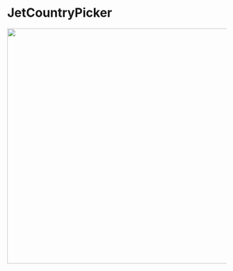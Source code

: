 # JetCountryPicker

<img src="https://github.com/canopas/Country-picker-example/blob/main/gif/Peek%202022-01-27%2015-11.gif" height="540" />
